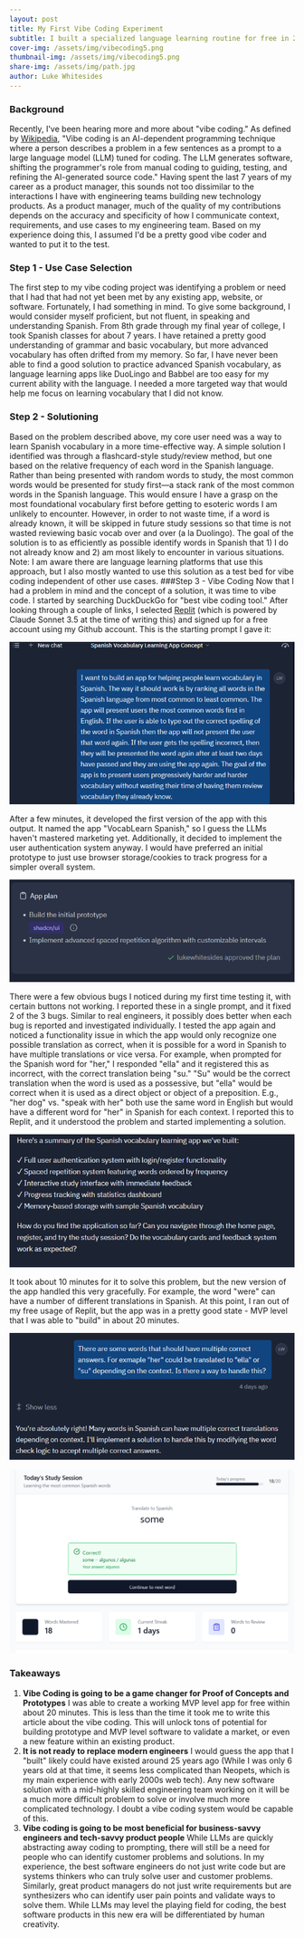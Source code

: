```yaml
---
layout: post
title: My First Vibe Coding Experiment
subtitle: I built a specialized language learning routine for free in 20 minutes
cover-img: /assets/img/vibecoding5.png
thumbnail-img: /assets/img/vibecoding5.png
share-img: /assets/img/path.jpg
author: Luke Whitesides
---
```


### Background
Recently, I've been hearing more and more about "vibe coding." As defined by [Wikipedia]([https://en.wikipedia.org/wiki/Vibe_coding), "Vibe coding is an AI-dependent programming technique where a person describes a problem in a few sentences as a prompt to a large language model (LLM) tuned for coding. The LLM generates software, shifting the programmer's role from manual coding to guiding, testing, and refining the AI-generated source code."
Having spent the last 7 years of my career as a product manager, this sounds not too dissimilar to the interactions I have with engineering teams building new technology products. As a product manager, much of the quality of my contributions depends on the accuracy and specificity of how I communicate context, requirements, and use cases to my engineering team. Based on my experience doing this, I assumed I'd be a pretty good vibe coder and wanted to put it to the test.
### Step 1 - Use Case Selection
The first step to my vibe coding project was identifying a problem or need that I had that had not yet been met by any existing app, website, or software. Fortunately, I had something in mind.
To give some background, I would consider myself proficient, but not fluent, in speaking and understanding Spanish. From 8th grade through my final year of college, I took Spanish classes for about 7 years. I have retained a pretty good understanding of grammar and basic vocabulary, but more advanced vocabulary has often drifted from my memory. So far, I have never been able to find a good solution to practice advanced Spanish vocabulary, as language learning apps like DuoLingo and Babbel are too easy for my current ability with the language. I needed a more targeted way that would help me focus on learning vocabulary that I did not know.
### Step 2 - Solutioning
Based on the problem described above, my core user need was a way to learn Spanish vocabulary in a more time-effective way. A simple solution I identified was through a flashcard-style study/review method, but one based on the relative frequency of each word in the Spanish language.
Rather than being presented with random words to study, the most common words would be presented for study first—a stack rank of the most common words in the Spanish language. This would ensure I have a grasp on the most foundational vocabulary first before getting to esoteric words I am unlikely to encounter. However, in order to not waste time, if a word is already known, it will be skipped in future study sessions so that time is not wasted reviewing basic vocab over and over (a la Duolingo). The goal of the solution is to as efficiently as possible identify words in Spanish that 1) I do not already know and 2) am most likely to encounter in various situations.
Note: I am aware there are language learning platforms that use this approach, but I also mostly wanted to use this solution as a test bed for vibe coding independent of other use cases.
###Step 3 - Vibe Coding
Now that I had a problem in mind and the concept of a solution, it was time to vibe code. I started by searching DuckDuckGo for "best vibe coding tool." After looking through a couple of links, I selected [Replit](https://replit.com/) (which is powered by Claude Sonnet 3.5 at the time of writing this) and signed up for a free account using my Github account.
This is the starting prompt I gave it:

![Screenshot of a prompt](/assets/img/vibecoding-1.png)

After a few minutes, it developed the first version of the app with this output. It named the app "VocabLearn Spanish," so I guess the LLMs haven't mastered marketing yet. Additionally, it decided to implement the user authentication system anyway. I would have preferred an initial prototype to just use browser storage/cookies to track progress for a simpler overall system.

![Screenshot of a prompt](/assets/img/vibecoding2.png)

There were a few obvious bugs I noticed during my first time testing it, with certain buttons not working. I reported these in a single prompt, and it fixed 2 of the 3 bugs. Similar to real engineers, it possibly does better when each bug is reported and investigated individually.
I tested the app again and noticed a functionality issue in which the app would only recognize one possible translation as correct, when it is possible for a word in Spanish to have multiple translations or vice versa. For example, when prompted for the Spanish word for "her," I responded "ella" and it registered this as incorrect, with the correct translation being "su." "Su" would be the correct translation when the word is used as a possessive, but "ella" would be correct when it is used as a direct object or object of a preposition. E.g., "her dog" vs. "speak with her" both use the same word in English but would have a different word for "her" in Spanish for each context.
I reported this to Replit, and it understood the problem and started implementing a solution. 

![Screenshot of a prompt](/assets/img/vibecoding3.png)

It took about 10 minutes for it to solve this problem, but the new version of the app handled this very gracefully. For example, the word "were" can have a number of different translations in Spanish.
At this point, I ran out of my free usage of Replit, but the app was in a pretty good state - MVP level that I was able to "build" in about 20 minutes.

![Screenshot of a website](/assets/img/vibecoding4.png)

![Screenshot of a website](/assets/img/vibecoding5.png)

### Takeaways
1. **Vibe Coding is going to be a game changer for Proof of Concepts and Prototypes**  I was able to create a working MVP level app for free within about 20 minutes. This is less than the time it took me to write this article about the vibe coding. This will unlock tons of potential for building prototype and MVP level software to validate a market, or even a new feature within an existing product.
2. **It is not ready to replace modern engineers** I would guess the app that I "built" likely could have existed around 25 years ago (While I was only 6 years old at that time, it seems less complicated than Neopets, which is my main experience with early 2000s web tech). Any new software solution with a mid-highly skilled engineering team working on it will be a much more difficult problem to solve or involve much more complicated technology. I doubt a vibe coding system would be capable of this.
3. **Vibe coding is going to be most beneficial for business-savvy engineers and tech-savvy product people** While LLMs are quickly abstracting away coding to prompting, there will still be a need for people who can identify customer problems and solutions. In my experience, the best software engineers do not just write code but are systems thinkers who can truly solve user and customer problems. Similarly, great product managers do not just write requirements but are synthesizers who can identify user pain points and validate ways to solve them. While LLMs may level the playing field for coding, the best software products in this new era will be differentiated by human creativity.
